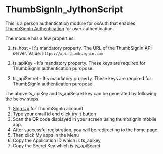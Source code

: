 # ThumbSignIn_JythonScript

This is a person authentication module for oxAuth that enables [ThumbSignIn Authentication](https://thumbsignin.com/) for user authentication.

The module has a few properties:

1) ts_host - It's mandatory property. The URL of the ThumbSignIn API server.
Value: `https://api.thumbsignin.com`


2) ts_apiKey - It's mandatory property. These keys are required for ThumbSignIn authentication puropose.
  

3) ts_apiSecret - It's mandatory property. These keys are required for ThumbSignIn authentication puropose.


The above ts_apiKey and ts_apiSecret key can be generated by following the below steps.
	
1. [Sign Up](https://thumbsignin.com/) for ThumbSignIn account 
2. Type your email id and click try it button
3. Scan the QR code displayed in your screen using thumbsignin mobile app.
4. After successful registration, you will be redirecting to the home page.
5. Then click My apps in the Menu
6. Copy the Application ID  which is ts_apikey
7. Copy the  Secret Key which is ts_apiSecret
